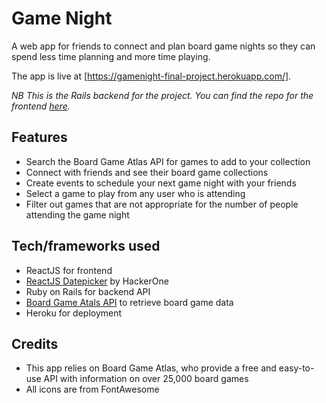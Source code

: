 # Game Night

A web app for friends to connect and plan board game nights so they can spend less time planning and more time playing.

The app is live at [https://gamenight-final-project.herokuapp.com/].

*NB This is the Rails backend for the project. You can find the repo for the frontend [here](https://github.com/max-powell/game-night-frontend).*

## Features

* Search the Board Game Atlas API for games to add to your collection
* Connect with friends and see their board game collections
* Create events to schedule your next game night with your friends
* Select a game to play from any user who is attending
* Filter out games that are not appropriate for the number of people attending the game night

## Tech/frameworks used

* ReactJS for frontend
* [ReactJS Datepicker](https://reactdatepicker.com/) by HackerOne
* Ruby on Rails for backend API
* [Board Game Atals API](https://www.boardgameatlas.com/api/docs) to retrieve board game data
* Heroku for deployment

## Credits
* This app relies on Board Game Atlas, who provide a free and easy-to-use API with information on over 25,000 board games
* All icons are from FontAwesome
